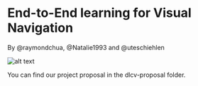# End-to-End learning for Visual Navigation
By @raymondchua, @Natalie1993 and @uteschiehlen



![alt text](https://github.com/uteschiehlen/dlcv_visnav/blob/master/poster/dl4cv_latex_postertemplate/poster_final.png "Poster Presentation")

You can find our project proposal in the dlcv-proposal folder. 
